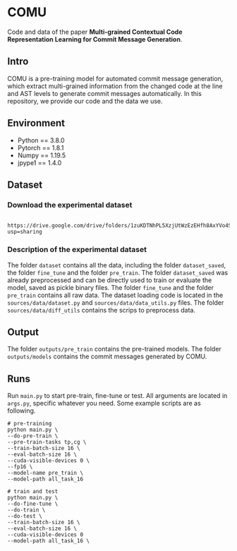 # COMU

Code and data of the paper **Multi-grained Contextual Code Representation Learning for Commit Message Generation**.

## Intro

COMU is a pre-training model for automated commit message generation, which extract multi-grained information from the changed code at the line and AST levels to generate commit messages automatically. In this repository, we provide our code and the data we use.

## Environment
+ Python == 3.8.0
+ Pytorch == 1.8.1
+ Numpy == 1.19.5
+ jpype1 == 1.4.0

## Dataset

### Download the experimental dataset
```
    https://drive.google.com/drive/folders/1zuKDTNhPL5XzjUtWzEzEHfh8AxYVo4Sx?usp=sharing
```

### Description of the experimental dataset

The folder `dataset` contains all the data, including the folder `dataset_saved`, the folder `fine_tune` and the folder `pre_train`. The folder `dataset_saved` was already preprocessed and can be directly used to train or evaluate the model, saved as pickle binary files. The folder `fine_tune` and the folder `pre_train` contains all raw data.
The dataset loading code is located in the `sources/data/dataset.py`  and `sources/data/data_utils.py` files.
The folder `sources/data/diff_utils` contains the scrips to preprocess data.

## Output
The folder `outputs/pre_train` contains the pre-trained models.
The folder `outputs/models` contains the commit messages generated by COMU.

## Runs
Run `main.py` to start pre-train, fine-tune or test. 
All arguments are located in `args.py`, specific whatever you need.
Some example scripts are as following.
```shell
# pre-training   
python main.py \
--do-pre-train \
--pre-train-tasks tp,cg \
--train-batch-size 16 \
--eval-batch-size 16 \
--cuda-visible-devices 0 \
--fp16 \
--model-name pre_train \
--model-path all_task_16 

# train and test 
python main.py \
--do-fine-tune \
--do-train \
--do-test \
--train-batch-size 16 \
--eval-batch-size 16 \
--cuda-visible-devices 0 
--model-path all_task_16 \
```
